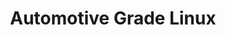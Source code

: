 ---
image: /assets/images/projects/automotive-grade-linux.png
title: Automotive Grade Linux
url: https://www.automotivelinux.org/
---